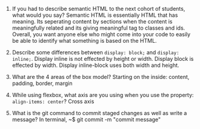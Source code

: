1. If you had to describe semantic HTML to the next cohort of students, what would you say?
    Semantic HTML is essentially HTML that has meaning. Its seperating content by sections when the content is meaningfully related and its giving meaningful tag to classes and ids. Overall, you want anyone else who might come into your code to easily be able to identify what something is based on the HTML.

2. Describe some differences between ```display: block;``` and ```display: inline;```.
    Display inline is not effected by height or width. Display block is effected by width. Display inline-block uses both width and height.

3. What are the 4 areas of the box model?
    Starting on the inside: content, padding, border, margin

4. While using flexbox, what axis are you using when you use the property: ```align-items: center```?
    Cross axis

5. What is the git command to commit staged changes as well as write a message? 
    In terminal, ~$  git commit -m "commit message" <enter>